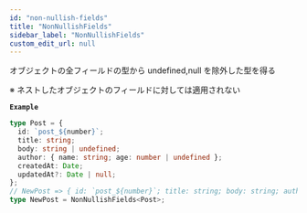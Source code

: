 ```yaml
---
id: "non-nullish-fields"
title: "NonNullishFields"
sidebar_label: "NonNullishFields"
custom_edit_url: null
---
```


オブジェクトの全フィールドの型から undefined,null を除外した型を得る

※ ネストしたオブジェクトのフィールドに対しては適用されない

**`Example`**

```ts
type Post = {
  id: `post_${number}`;
  title: string;
  body: string | undefined;
  author: { name: string; age: number | undefined };
  createdAt: Date;
  updatedAt?: Date | null;
};
// NewPost => { id: `post_${number}`; title: string; body: string; author: { name: string; age: number | undefined }; createdAt: Date; updatedAt: Date }
type NewPost = NonNullishFields<Post>;
```
